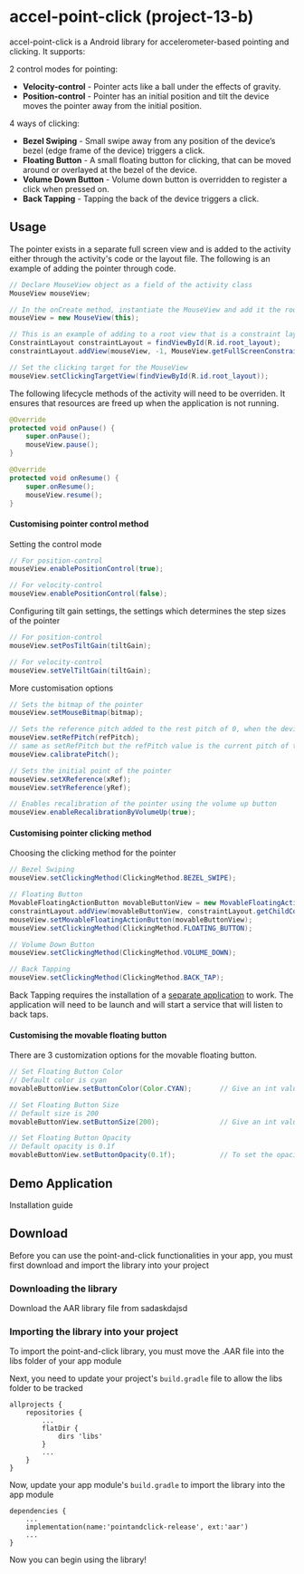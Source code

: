 # accel-point-click (project-13-b)
accel-point-click is a Android library for accelerometer-based pointing and clicking. It supports:

2 control modes for pointing:
- **Velocity-control** - Pointer acts like a ball under the effects of gravity.
- **Position-control** - Pointer has an initial position and tilt the device moves the pointer away from the initial position.

4 ways of clicking:
- **Bezel Swiping** - Small swipe away from any position of the device’s bezel (edge frame of the device) triggers a click.
- **Floating Button** - A small floating button for clicking, that can be moved around or overlayed at the bezel of the device.
- **Volume Down Button** - Volume down button is overridden to register a click when pressed on.
- **Back Tapping** - Tapping the back of the device triggers a click.

## Usage
The pointer exists in a separate full screen view and is added to the activity either through the activity's code or the layout file. 
The following is an example of adding the pointer through code.

``` java
// Declare MouseView object as a field of the activity class
MouseView mouseView;
```

``` java
// In the onCreate method, instantiate the MouseView and add it the root view group of the activity
mouseView = new MouseView(this);

// This is an example of adding to a root view that is a constraint layout
ConstraintLayout constraintLayout = findViewById(R.id.root_layout);
constraintLayout.addView(mouseView, -1, MouseView.getFullScreenConstraintLayoutParams());

// Set the clicking target for the MouseView
mouseView.setClickingTargetView(findViewById(R.id.root_layout));
```

The following lifecycle methods of the activity will need to be overriden. It ensures that resources are freed up when the application is not running.
```java
@Override
protected void onPause() {
    super.onPause();
    mouseView.pause();
}

@Override
protected void onResume() {
    super.onResume();
    mouseView.resume();
}
```

#### Customising pointer control method
Setting the control mode
``` java
// For position-control
mouseView.enablePositionControl(true);

// For velocity-control
mouseView.enablePositionControl(false);

```

Configuring tilt gain settings, the settings which determines the step sizes of the pointer
``` java
// For position-control
mouseView.setPosTiltGain(tiltGain);

// For velocity-control
mouseView.setVelTiltGain(tiltGain);
```

More customisation options
```java
// Sets the bitmap of the pointer
mouseView.setMouseBitmap(bitmap);

// Sets the reference pitch added to the rest pitch of 0, when the device is laid flat
mouseView.setRefPitch(refPitch);
// same as setRefPitch but the refPitch value is the current pitch of the device
mouseView.calibratePitch();

// Sets the initial point of the pointer
mouseView.setXReference(xRef);
mouseView.setYReference(yRef);

// Enables recalibration of the pointer using the volume up button
mouseView.enableRecalibrationByVolumeUp(true);

```

#### Customising pointer clicking method
Choosing the clicking method for the pointer
```java
// Bezel Swiping
mouseView.setClickingMethod(ClickingMethod.BEZEL_SWIPE);

// Floating Button
MovableFloatingActionButton movableButtonView = new MovableFloatingActionButton(this);
constraintLayout.addView(movableButtonView, constraintLayout.getChildCount(),MouseView.getFabConstraintLayoutParams(100,0));
mouseView.setMovableFloatingActionButton(movableButtonView);
mouseView.setClickingMethod(ClickingMethod.FLOATING_BUTTON);

// Volume Down Button
mouseView.setClickingMethod(ClickingMethod.VOLUME_DOWN);

// Back Tapping
mouseView.setClickingMethod(ClickingMethod.BACK_TAP);

```
Back Tapping requires the installation of a [separate application](https://play.google.com/store/apps/details?id=com.prhlt.aemus.BoDTapService) to work. The application will need to be launch and will start a service that will listen to back taps.

#### Customising the movable floating button
There are 3 customization options for the movable floating button.

```java
// Set Floating Button Color
// Default color is cyan
movableButtonView.setButtonColor(Color.CYAN);       // Give an int value of a color that you want

// Set Floating Button Size
// Default size is 200
movableButtonView.setButtonSize(200);               // Give an int value of the preffered button size in pixels

// Set Floating Button Opacity 
// Default opacity is 0.1f
movableButtonView.setButtonOpacity(0.1f);           // To set the opacity, give a floating point value between 0-1.
```

## Demo Application
Installation guide

## Download
Before you can use the point-and-click functionalities in your app, you must first download and import the library into your project
### Downloading the library
Download the AAR library file from sadaskdajsd

### Importing the library into your project
To import the point-and-click library, you must move the .AAR file into the libs folder of your app module

Next, you need to update your project's ```build.gradle``` file to allow the libs folder to be tracked
```
allprojects {
    repositories {
        ...
        flatDir {
            dirs 'libs'
        }
        ...
    }
}
```

Now, update your app module's ```build.gradle``` to import the library into the app module
```
dependencies {
    ...
    implementation(name:'pointandclick-release', ext:'aar')
    ...
}
```

Now you can begin using the library!
